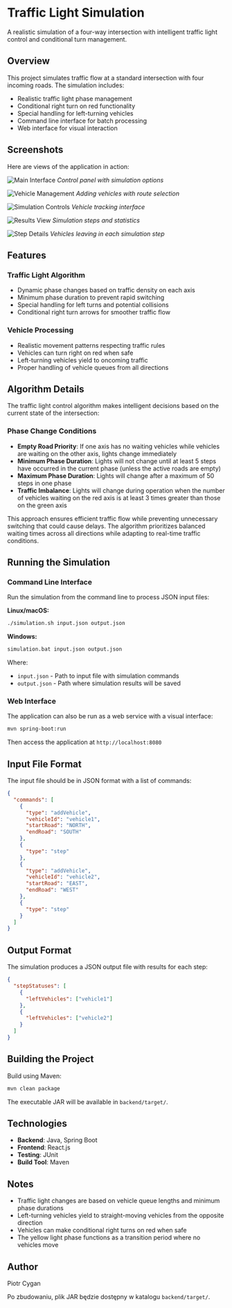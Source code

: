 # Traffic Light Simulation

A realistic simulation of a four-way intersection with intelligent traffic light control and conditional turn management.

## Overview

This project simulates traffic flow at a standard intersection with four incoming roads. The simulation includes:
- Realistic traffic light phase management
- Conditional right turn on red functionality
- Special handling for left-turning vehicles
- Command line interface for batch processing
- Web interface for visual interaction

## Screenshots

Here are views of the application in action:

![Main Interface](https://github.com/user-attachments/assets/fdd8912c-c150-4321-baa5-b5ec9b4f0810)
*Control panel with simulation options*

![Vehicle Management](https://github.com/user-attachments/assets/2a3894d9-229e-4efb-bb36-5e8cce9d7fdf)
*Adding vehicles with route selection*

![Simulation Controls](https://github.com/user-attachments/assets/9f214175-8145-45d2-a294-bad081374412)
*Vehicle tracking interface*

![Results View](https://github.com/user-attachments/assets/69971246-0e66-4062-995f-81ed5be0fb98)
*Simulation steps and statistics*

![Step Details](https://github.com/user-attachments/assets/6634ef36-5fae-45ed-b790-afd9f3ad47cf)
*Vehicles leaving in each simulation step*

## Features

### Traffic Light Algorithm
- Dynamic phase changes based on traffic density on each axis
- Minimum phase duration to prevent rapid switching
- Special handling for left turns and potential collisions
- Conditional right turn arrows for smoother traffic flow

### Vehicle Processing
- Realistic movement patterns respecting traffic rules
- Vehicles can turn right on red when safe
- Left-turning vehicles yield to oncoming traffic
- Proper handling of vehicle queues from all directions

## Algorithm Details

The traffic light control algorithm makes intelligent decisions based on the current state of the intersection:

### Phase Change Conditions
- **Empty Road Priority**: If one axis has no waiting vehicles while vehicles are waiting on the other axis, lights change immediately
- **Minimum Phase Duration**: Lights will not change until at least 5 steps have occurred in the current phase (unless the active roads are empty)
- **Maximum Phase Duration**: Lights will change after a maximum of 50 steps in one phase
- **Traffic Imbalance**: Lights will change during operation when the number of vehicles waiting on the red axis is at least 3 times greater than those on the green axis

This approach ensures efficient traffic flow while preventing unnecessary switching that could cause delays. The algorithm prioritizes balanced waiting times across all directions while adapting to real-time traffic conditions.

## Running the Simulation

### Command Line Interface

Run the simulation from the command line to process JSON input files:

**Linux/macOS:**
```bash
./simulation.sh input.json output.json
```

**Windows:**
```bash
simulation.bat input.json output.json
```

Where:
- `input.json` - Path to input file with simulation commands
- `output.json` - Path where simulation results will be saved

### Web Interface

The application can also be run as a web service with a visual interface:

```bash
mvn spring-boot:run
```

Then access the application at `http://localhost:8080`

## Input File Format

The input file should be in JSON format with a list of commands:

```json
{
  "commands": [
    {
      "type": "addVehicle",
      "vehicleId": "vehicle1",
      "startRoad": "NORTH",
      "endRoad": "SOUTH"
    },
    {
      "type": "step"
    },
    {
      "type": "addVehicle",
      "vehicleId": "vehicle2",
      "startRoad": "EAST",
      "endRoad": "WEST"
    },
    {
      "type": "step"
    }
  ]
}
```

## Output Format

The simulation produces a JSON output file with results for each step:

```json
{
  "stepStatuses": [
    {
      "leftVehicles": ["vehicle1"]
    },
    {
      "leftVehicles": ["vehicle2"]
    }
  ]
}
```

## Building the Project

Build using Maven:

```bash
mvn clean package
```

The executable JAR will be available in `backend/target/`.

## Technologies

- **Backend**: Java, Spring Boot
- **Frontend**: React.js
- **Testing**: JUnit
- **Build Tool**: Maven

## Notes

- Traffic light changes are based on vehicle queue lengths and minimum phase durations
- Left-turning vehicles yield to straight-moving vehicles from the opposite direction
- Vehicles can make conditional right turns on red when safe
- The yellow light phase functions as a transition period where no vehicles move

## Author

Piotr Cygan

Po zbudowaniu, plik JAR będzie dostępny w katalogu `backend/target/`. 